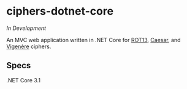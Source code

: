 # ciphers-dotnet-core
*In Development*

An MVC web application written in .NET Core for [ROT13](https://en.wikipedia.org/wiki/ROT13), [Caesar](https://en.wikipedia.org/wiki/Caesar_cipher), and [Vigenère](https://en.wikipedia.org/wiki/Vigen%C3%A8re_cipher) ciphers.

## Specs
.NET Core 3.1
